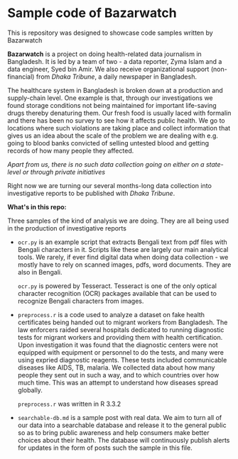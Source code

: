 # Sample code of Bazarwatch
This is repository was designed to showcase code samples written by Bazarwatch

**Bazarwatch** is a project on doing health-related data journalism in Bangladesh. It is led by a team of two - a data reporter, Zyma Islam and a data engineer, Syed bin Amir. We also receive organizational support (non-financial) from *Dhaka Tribune*, a daily newspaper in Bangladesh. 

The healthcare system in Bangladesh is broken down at a production and supply-chain level. One example is that, through our investigations we found storage conditions not being maintained for important life-saving drugs thereby denaturing them. Our fresh food is usually laced with formalin and there has been no survey to see how it affects public health. We go to locations where such violations are taking place and collect information that gives us an idea about the scale of the problem we are dealing with e.g. going to blood banks convicted of selling untested blood and getting records of how many people they affected. 

*Apart from us, there is no such data collection going on either on a state-level or through private initiatives*

Right now we are turning our several months-long data collection into investigative reports to be published with *Dhaka Tribune*. 

**What's in this repo:**

Three samples of the kind of analysis we are doing. They are all being used in the production of investigative reports

* `ocr.py` is an example script that extracts Bengali text from pdf files with Bengali characters in it. Scripts like these are largely our main analytical tools. We rarely, if ever find digital data when doing data collection - we mostly have to rely on scanned images, pdfs, word documents. They are also in Bengali. 
  
  `ocr.py` is powered by Tesseract. Tesseract is one of the only optical character recognition (OCR) packages available that can be used to recognize Bengali characters from images. 

* `preprocess.r` is a code used to analyze a dataset on fake health certificates being handed out to migrant workers from Bangladesh. The law enforcers raided several hospitals dedicated to running diagnostic tests for migrant workers and providing them with health certification. Upon investigation it was found that the diagnostic centers were not equipped with equipment or personnel to do the tests, and many were using expried diagnostic reagents. These tests included communicable diseases like AIDS, TB, malaria. We collected data about how many people they sent out in such a way, and to which countries over how much time. This was an attempt to understand how diseases spread globally. 

  `preprocess.r` was written in R 3.3.2 

* `searchable-db.md` is a sample post with real data. We aim to turn all of our data into a searchable database and release it to the general public so as to bring public awareness and help consumers make better choices about their health. The database will continuously publish alerts for updates in the form of posts such the sample in this file. 



